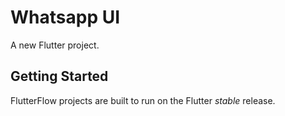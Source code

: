 # Whatsapp UI

A new Flutter project.

## Getting Started

FlutterFlow projects are built to run on the Flutter _stable_ release.
